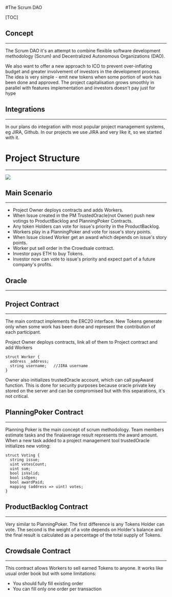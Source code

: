 
#The Scrum DAO

[TOC]

## Concept
-------------

The Scrum DAO it&#39;s an attempt to combine flexible software development methodology (Scrum) and Decentralized Autonomous Organizations (DAO).

We also want to offer a new approach to ICO to prevent over-inflating budget and greater involvement of investors in the development process. The idea is very simple - emit new tokens when some portion of work has been done and approved.
The project capitalisation grows smoothly in parallel with features implementation and investors doesn't pay just for hype


## Integrations
-------------
In our plans do integration with most popular project management systems, eg JIRA, Github. In our projects we use JIRA and very like it, so we started with it.


# Project Structure
-------------

![](http://devorchestra.io/assets/images/presentation/scrum-dao-scheme.jpg)

## Main Scenario
-------------
- Project Owner deploys contracts and adds Workers.
- When Issue created in the PM TrustedOracle(not Owner) push new votings to ProductBacklog and PlanningPoker Contracts.
- Any token Holders can vote for issue's priority in the ProductBacklog.
- Workers play in a PlanningPoker and vote for issue's story points.
- When Issue closed Worker get an award which depends on issue's story points.
- Worker put sell order in the Crowdsale contract.
- Investor pays ETH to buy Tokens.
- Investor now can vote to issue's priority and expect part of a future company's profits.

## Oracle
-------------
## Project Contract
-------------

The main contract implements the ERC20 interface. New Tokens generate only when some work has been done and represent the contribution of each participant.

Project Owner deploys contracts, link all of them to Project contract and add Workers

```
struct Worker {
  address _address;
  string username;   //JIRA username
}
```

Owner also initializes trustedOracle account, which can call payAward function. This is done for security purposes because oracle private key stored on the server and can be compromised but with this separations, it's not critical.

## PlanningPoker Contract
-------------

Planning Poker is the main concept of scrum methodology. Team members estimate tasks and the finalaverage result represents the award amount. When a new task added to a project management tool trustedOracle initializes new voting:

```
struct Voting {
  string issue;
  uint votesCount;
  uint sum;
  bool isValid;
  bool isOpen;
  bool awardPaid;
  mapping (address => uint) votes;
}
```

## ProductBacklog Contract
-------------

Very similar to PlanningPoker. The first difference is any Tokens Holder can vote. The second is the weight of a vote depends on Holder's balance and the final result is calculated as a percentage of the total supply of Tokens.

## Crowdsale Contract
-------------

This contract allows Workers to sell earned Tokens to anyone. It works like usual order book but with some limitations:

- You should fully fill existing order
- You can fill only one order per transaction
